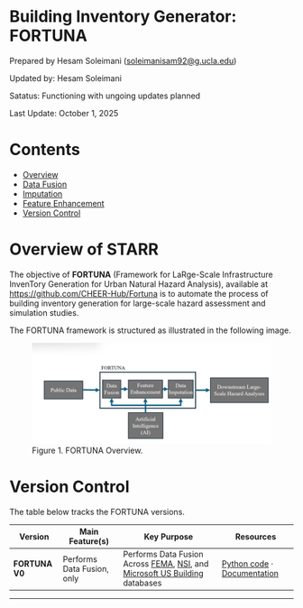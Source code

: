 # Building Inventory Generator: FORTUNA

Prepared by Hesam Soleimani (soleimanisam92@g.ucla.edu)

Updated by: Hesam Soleimani

Satatus: Functioning with ungoing updates planned

Last Update: October 1, 2025


# Contents
- [Overview](#overview)
- [Data Fusion](#d-fusion)
- [Imputation](#imputation)
- [Feature Enhancement](#feature_enhance)
- [Version Control](#version-c)

# Overview of STARR

The objective of **FORTUNA** (Framework for LaRge-Scale Infrastructure InvenTory Generation for Urban Natural Hazard Analysis), available at https://github.com/CHEER-Hub/Fortuna is to automate the process of building inventory generation for large-scale hazard assessment and simulation studies.

The FORTUNA framework is structured as illustrated in the following image.

<figure>
  <img src="_media/FORTUNA.png" alt="Example figure" width="600">
  <figcaption> Figure 1. FORTUNA Overview.</figcaption>
</figure>

# Version Control

The table below tracks the FORTUNA versions.

| Version        | Main Feature(s)                           | Key Purpose                                         | Resources |
|----------------|--------------------------------------------|-----------------------------------------------------|-----------|
| **FORTUNA V0** | Performs Data Fusion, only | Performs Data Fusion Across [FEMA](https://fema.maps.arcgis.com/home/item.html?id=0ec8512ad21e4bb987d7e848d14e7e24&sublayer=0), [NSI](https://www.hec.usace.army.mil/confluence/nsi/), and [Microsoft US Building](https://github.com/microsoft/USBuildingFootprints) databases | [Python code](https://github.com/CHEER-Hub/Fortuna) · [Documentation](https://hesam-92-19.github.io/Some_Documentations) |
---
